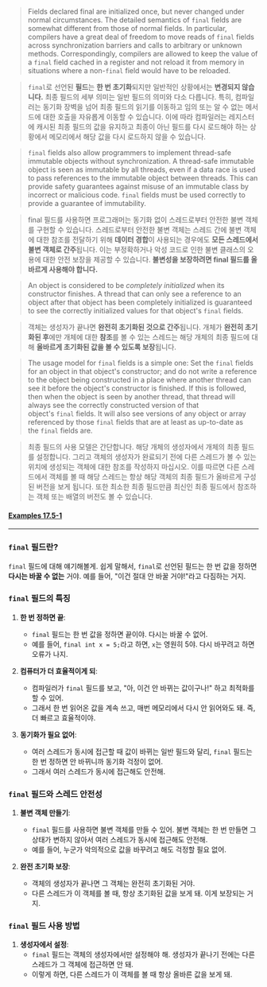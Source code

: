 >Fields declared final are initialized once, but never changed under normal circumstances. The detailed semantics of `final` fields are somewhat different from those of normal fields. In particular, compilers have a great deal of freedom to move reads of `final` fields across synchronization barriers and calls to arbitrary or unknown methods. Correspondingly, compilers are allowed to keep the value of a `final` field cached in a register and not reload it from memory in situations where a non-`final` field would have to be reloaded.

>`final`로 선언된 **필드**는 **한 번 초기화**되지만 일반적인 상황에서는 **변경되지 않습니다.** 
>최종 필드의 세부 의미는 일반 필드의 의미와 다소 다릅니다. 
>특히, 컴파일러는 동기화 장벽을 넘어 최종 필드의 읽기를 이동하고 임의 또는 알 수 없는 메서드에 대한 호출을 자유롭게 이동할 수 있습니다.
>이에 따라 컴파일러는 레지스터에 캐시된 최종 필드의 값을 유지하고 최종이 아닌 필드를 다시 로드해야 하는 상황에서 메모리에서 해당 값을 다시 로드하지 않을 수 있습니다.


>`final` fields also allow programmers to implement thread-safe immutable objects without synchronization. A thread-safe immutable object is seen as immutable by all threads, even if a data race is used to pass references to the immutable object between threads. This can provide safety guarantees against misuse of an immutable class by incorrect or malicious code. `final` fields must be used correctly to provide a guarantee of immutability.

>final 필드를 사용하면 프로그래머는 동기화 없이 스레드로부터 안전한 불변 객체를 구현할 수 있습니다.
>스레드로부터 안전한 불변 객체는 스레드 간에 불변 객체에 대한 참조를 전달하기 위해 **데이터 경합**이 사용되는 경우에도 **모든 스레드에서 불변 객체로 간주**됩니다.
>이는 부정확하거나 악성 코드로 인한 불변 클래스의 오용에 대한 안전 보장을 제공할 수 있습니다.
>**불변성을 보장하려면 final 필드를 올바르게 사용해야 합니다.**


>An object is considered to be _completely initialized_ when its constructor finishes. A thread that can only see a reference to an object after that object has been completely initialized is guaranteed to see the correctly initialized values for that object's `final` fields.

>객체는 생성자가 끝나면 **완전히 초기화된 것으로 간주**됩니다.
>개체가 **완전히 초기화된 후**에만 개체에 대한 **참조**를 볼 수 있는 스레드는 해당 개체의 최종 필드에 대해 **올바르게 초기화된 값을 볼 수 있도록 보장**됩니다.


>The usage model for `final` fields is a simple one: Set the `final` fields for an object in that object's constructor; and do not write a reference to the object being constructed in a place where another thread can see it before the object's constructor is finished. If this is followed, then when the object is seen by another thread, that thread will always see the correctly constructed version of that object's `final` fields. It will also see versions of any object or array referenced by those `final` fields that are at least as up-to-date as the `final` fields are.

>최종 필드의 사용 모델은 간단합니다. 
>해당 개체의 생성자에서 개체의 최종 필드를 설정합니다. 
>그리고 객체의 생성자가 완료되기 전에 다른 스레드가 볼 수 있는 위치에 생성되는 객체에 대한 참조를 작성하지 마십시오. 
>이를 따르면 다른 스레드에서 객체를 볼 때 해당 스레드는 항상 해당 객체의 최종 필드가 올바르게 구성된 버전을 보게 됩니다. 
>또한 최소한 최종 필드만큼 최신인 최종 필드에서 참조하는 객체 또는 배열의 버전도 볼 수 있습니다.

#### [Examples 17.5-1](https://arc.net/l/quote/ddezsbno)

---
### `final` 필드란?

`final` 필드에 대해 얘기해볼게. 쉽게 말해서, `final`로 선언된 필드는 한 번 값을 정하면 **다시는 바꿀 수 없는** 거야. 예를 들어, "이건 절대 안 바꿀 거야!"라고 다짐하는 거지.

### `final` 필드의 특징

1. **한 번 정하면 끝**:
    - `final` 필드는 한 번 값을 정하면 끝이야. 다시는 바꿀 수 없어.
    - 예를 들어, `final int x = 5;`라고 하면, `x`는 영원히 5야. 다시 바꾸려고 하면 오류가 나지.
2. **컴퓨터가 더 효율적이게 되**:
    - 컴파일러가 `final` 필드를 보고, "아, 이건 안 바뀌는 값이구나!" 하고 최적화를 할 수 있어.
    - 그래서 한 번 읽어온 값을 계속 쓰고, 매번 메모리에서 다시 안 읽어와도 돼. 즉, 더 빠르고 효율적이야.
3. **동기화가 필요 없어**:
    
    - 여러 스레드가 동시에 접근할 때 값이 바뀌는 일반 필드와 달리, `final` 필드는 한 번 정하면 안 바뀌니까 동기화 걱정이 없어.
    - 그래서 여러 스레드가 동시에 접근해도 안전해.

### `final` 필드와 스레드 안전성

1. **불변 객체 만들기**:
    
    - `final` 필드를 사용하면 불변 객체를 만들 수 있어. 불변 객체는 한 번 만들면 그 상태가 변하지 않아서 여러 스레드가 동시에 접근해도 안전해.
    - 예를 들어, 누군가 악의적으로 값을 바꾸려고 해도 걱정할 필요 없어.
2. **완전 초기화 보장**:
    
    - 객체의 생성자가 끝나면 그 객체는 완전히 초기화된 거야.
    - 다른 스레드가 이 객체를 볼 때, 항상 초기화된 값을 보게 돼. 이게 보장되는 거지.

### `final` 필드 사용 방법

1. **생성자에서 설정**:
    - `final` 필드는 객체의 생성자에서만 설정해야 해. 생성자가 끝나기 전에는 다른 스레드가 그 객체에 접근하면 안 돼.
    - 이렇게 하면, 다른 스레드가 이 객체를 볼 때 항상 올바른 값을 보게 돼.